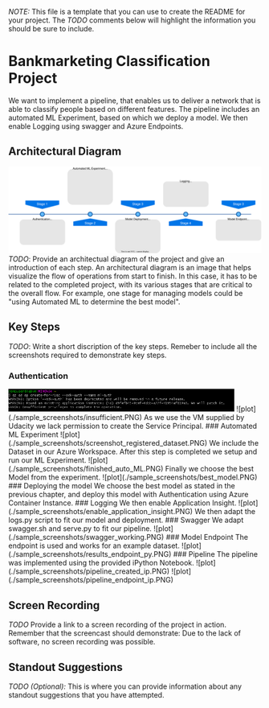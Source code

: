 *NOTE:* This file is a template that you can use to create the README for your project. The *TODO* comments below will highlight the information you should be sure to include.


# Bankmarketing Classification Project
We want to implement a pipeline, that enables us to deliver a network that is able to classify people based on different features. The pipeline includes an automated ML Experiment, based on which we deploy a model. We then enable Logging using swagger and Azure Endpoints. 

## Architectural Diagram

![plot](./sample_screenshots/ablauf.svg)
*TODO*: Provide an architectual diagram of the project and give an introduction of each step. An architectural diagram is an image that helps visualize the flow of operations from start to finish. In this case, it has to be related to the completed project, with its various stages that are critical to the overall flow. For example, one stage for managing models could be "using Automated ML to determine the best model". 

## Key Steps
*TODO*: Write a short discription of the key steps. Remeber to include all the screenshots required to demonstrate key steps. 

### Authentication
<img src="../sample_screenshots/insufficient.PNG" width="450">
![plot](./sample_screenshots/insufficient.PNG)
As we use the VM supplied by Udacity we lack permission to create the Service Principal.
### Automated ML Experiment
![plot](./sample_screenshots/screenshot_registered_dataset.PNG)
We include the Dataset in our Azure Workspace.
After this step is completed we setup and run our ML Experiment.
![plot](./sample_screenshots/finished_auto_ML.PNG)
Finally we choose the best Model from the experiment.
![plot](./sample_screenshots/best_model.PNG)
### Deploying the model
We choose the best model as stated in the previous chapter, and deploy this model with Authentication using Azure Container Instance.
### Logging
We then enable Application Insight.
![plot](./sample_screenshots/enable_application_insight.PNG)
We then adapt the logs.py script to fit our model and deployment.
### Swagger
We adapt swagger.sh and serve.py to fit our pipeline. 
![plot](./sample_screenshots/swagger_working.PNG)
### Model Endpoint
The endpoint is used and works for an example dataset.
![plot](./sample_screenshots/results_endpoint_py.PNG)
### Pipeline 
The pipeline was implemented using the provided iPython Notebook.
![plot](./sample_screenshots/pipeline_created_ip.PNG)
![plot](./sample_screenshots/pipeline_endpoint_ip.PNG)


## Screen Recording
*TODO* Provide a link to a screen recording of the project in action. Remember that the screencast should demonstrate:
Due to the lack of software, no screen recording was possible.
## Standout Suggestions
*TODO (Optional):* This is where you can provide information about any standout suggestions that you have attempted.
